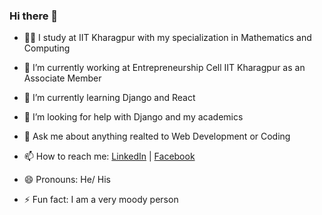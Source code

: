 ### Hi there 👋

<!--
**MUCCHU/MUCCHU** is a ✨ _special_ ✨ repository because its `README.md` (this file) appears on your GitHub profile.

Here are some ideas to get you started:

-->
- 👨‍🎓 I study at IIT Kharagpur with my specialization in Mathematics and Computing
- 🔭 I’m currently working at Entrepreneurship Cell IIT Kharagpur as an Associate Member
- 🌱 I’m currently learning Django and React 
- 🤔 I’m looking for help with Django and my academics
- 💬 Ask me about anything realted to Web Development or Coding 
- 📫 How to reach me: [LinkedIn](https://www.linkedin.com/in/harsh-wasnik-60b63b1b9/) | [Facebook](https://www.facebook.com/harsh.wasnik.3572/)

- 😄 Pronouns: He/ His
- ⚡ Fun fact: I am a very moody person
